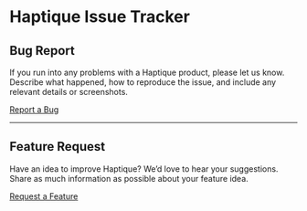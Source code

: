 # Haptique Issue Tracker

## Bug Report

If you run into any problems with a Haptique product, please let us know. Describe what happened, how to reproduce the issue, and include any relevant details or screenshots.

[Report a Bug](https://github.com/cantatacsfr/feature-bug_report_n_tracker/issues/new?template=bug_report.md)

---

## Feature Request

Have an idea to improve Haptique? We’d love to hear your suggestions. Share as much information as possible about your feature idea.

[Request a Feature](https://github.com/cantatacsfr/feature-bug_report_n_tracker/issues/new?template=feature_request.md)
